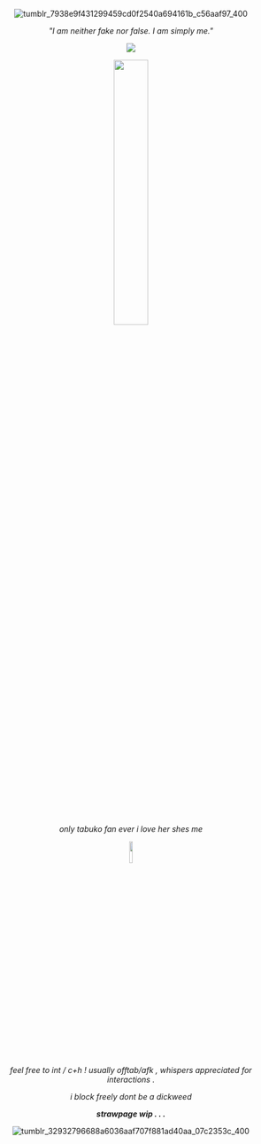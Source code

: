 <div align="center"> 


![tumblr_7938e9f431299459cd0f2540a694161b_c56aaf97_400](https://github.com/user-attachments/assets/8dd06ea0-0819-4210-b70f-eba4a3337c78)


_"I am neither fake nor false. I am simply me."_


![](https://komarev.com/ghpvc/?username=cherrygunsusername&label=lilin&color=75b1ff&base=444)


<img src="https://64.media.tumblr.com/87ee34d2b287b1f6f83fed34a83ff110/e1a7528cfd4afbed-cc/s1280x1920/869abfd35fb5963a467f7b524a735ee468294fb2.pnj" width="35%" height="35%"> 



*only tabuko fan ever i love her shes me*



<img src="https://github.com/user-attachments/assets/a44c3b92-235b-4a2e-af43-081cb39cf6ab" width="10%" height="10%"> 

_feel free to int / c+h !_
_usually offtab/afk , whispers appreciated for interactions ._

_i block freely dont be a dickweed_

***strawpage wip . . .***







![tumblr_32932796688a6036aaf707f881ad40aa_07c2353c_400](https://github.com/user-attachments/assets/c0c74e11-40b7-4847-a421-28e37e95b3c2)

</div>
